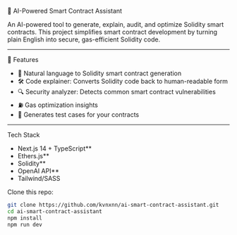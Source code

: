  🤖 AI-Powered Smart Contract Assistant

An AI-powered tool to generate, explain, audit, and optimize Solidity smart contracts. This project simplifies smart contract development by turning plain English into secure, gas-efficient Solidity code.

---

 🚀 Features

- 🧠 Natural language to Solidity smart contract generation
- 🛠️ Code explainer: Converts Solidity code back to human-readable form
- 🔍 Security analyzer: Detects common smart contract vulnerabilities
- ⛽ Gas optimization insights
- 🧪 Generates test cases for your contracts

---

 Tech Stack

- Next.js 14 + TypeScript**
- Ethers.js**
- Solidity**
- OpenAI API**
- Tailwind/SASS 


Clone this repo:

```bash
git clone https://github.com/kvnxnn/ai-smart-contract-assistant.git
cd ai-smart-contract-assistant
npm install
npm run dev
